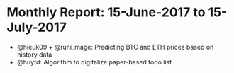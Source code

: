 # Monthly Report: 15-June-2017 to 15-July-2017

- @hieuk09 + @runi_mage: Predicting BTC and ETH prices based on history data
- @huytd: Algorithm to digitalize paper-based todo list
